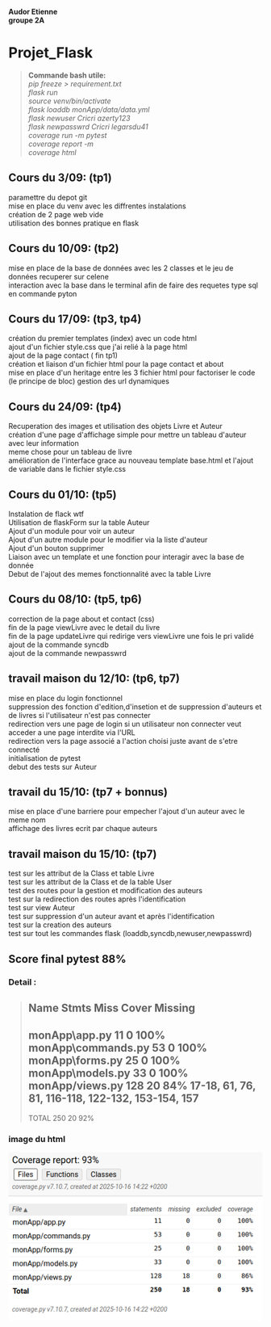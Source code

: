**Audor Etienne**  
**groupe 2A**

# Projet_Flask  

> **Commande  bash utile:**  
> *pip freeze > requirement.txt*  
> *flask run*  
> *source venv/bin/activate*  
> *flask loaddb monApp/data/data.yml*  
> *flask newuser Cricri azerty123*  
> *flask newpasswrd Cricri legarsdu41*  
> *coverage run -m pytest*  
> *coverage report -m*  
> *coverage html*  


## Cours du 3/09: (tp1)  

paramettre du depot git  
mise en place du venv avec les diffrentes instalations  
création de 2 page web vide  
utilisation des bonnes pratique en flask   




## Cours du 10/09: (tp2)  

mise en place de la base de données avec
les 2 classes et le jeu de données recuperer sur celene  
interaction avec la base dans le terminal afin de faire des requetes type sql en commande pyton  



## Cours du 17/09:  (tp3, tp4)  

création du premier templates (index) avec un code html  
ajout d'un fichier style.css que j'ai relié à la page html  
ajout de la page contact ( fin tp1)  
création et liaison d'un fichier html pour la page contact et about  
mise en place d'un heritage entre les 3 fichier html pour factoriser le code  (le principe de bloc)
gestion des url dynamiques  

## Cours du 24/09: (tp4)

Recuperation des images et utilisation des objets Livre et Auteur  
création d'une page d'affichage simple pour mettre un tableau d'auteur avec leur information  
meme chose pour un tableau de livre  
amélioration de l'interface grace au nouveau template base.html et l'ajout
de variable dans le fichier style.css  

## Cours du 01/10: (tp5)

Instalation de flack wtf  
Utilisation de flaskForm sur la table Auteur  
Ajout d'un module pour voir un auteur  
Ajout d'un autre module pour le modifier via la liste d'auteur  
Ajout d'un bouton supprimer  
Liaison avec un template et une fonction pour interagir avec la base de donnée  
Debut de l'ajout des memes fonctionnalité avec la table Livre  

## Cours du 08/10: (tp5, tp6)

correction de la page about et contact (css)  
fin de la page viewLivre avec le detail du livre  
fin de la page updateLivre qui redirige vers viewLivre une fois le pri validé  
ajout de la commande syncdb  
ajout de la commande newpasswrd  

## travail maison du 12/10: (tp6, tp7)

mise en place du login fonctionnel  
suppression des fonction d'edition,d'insetion et de suppression d'auteurs et de livres
si l'utilisateur n'est pas connecter  
redirection vers une page de login si un utilisateur non connecter veut acceder a une
page interdite via l'URL  
redirection vers la page associé a l'action choisi juste avant de s'etre connecté  
initialisation de pytest  
debut des tests sur Auteur  

## travail du 15/10: (tp7 + bonnus)

mise en place d'une barriere pour empecher l'ajout d'un auteur avec le meme nom  
affichage des livres ecrit par chaque auteurs  

## travail maison du 15/10: (tp7)

test sur les attribut de la Class et table Livre  
test sur les attribut de la Class et de la table User  
test des routes pour la gestion et modification des auteurs  
test sur la redirection des routes après l'identification  
test sur view Auteur  
test sur suppression d'un auteur avant et après l'identification  
test sur la creation des auteurs  
test sur tout les commandes flask (loaddb,syncdb,newuser,newpasswrd)  

## Score final pytest **88%**
### Detail :
>Name                 Stmts   Miss  Cover   Missing
>--------------------------------------------------
>monApp\app.py           11      0   100%  
>monApp\commands.py      53      0   100%  
>monApp\forms.py         25      0   100%  
>monApp\models.py        33      0   100%  
>monApp/views.py        128     20    84%   17-18, 61, 76, 81, 116-118, 122-132, 153-154, 157
>--------------------------------------------------  
>TOTAL                  250     20    92%  
### image du html
![alt text](image.png)  